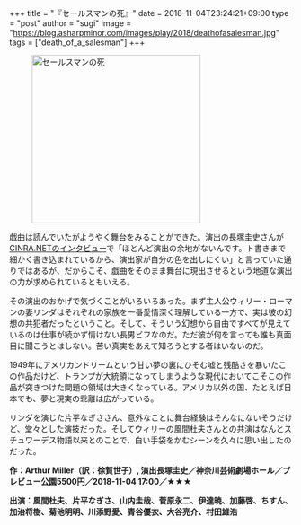 +++
title = "『セールスマンの死』"
date = 2018-11-04T23:24:21+09:00
type = "post"
author = "sugi"
image = "https://blog.asharpminor.com/images/play/2018/deathofasalesman.jpg"
tags = ["death_of_a_salesman"]
+++
<figure class="alignleft"><img src="/images/play/2018/deathofasalesman.jpg" alt="セールスマンの死" style="width: 300px !important;"></figure>

戯曲は読んでいたがようやく舞台をみることができた。演出の長塚圭史さんが[CINRA.NETのインタビュー](https://www.cinra.net/interview/201810-nagatsukakeishi)で「ほとんど演出の余地がないんです。ト書きまで細かく書き込まれているから、演出家が自分の色を出しにくい」と言っていた通りではあるが、だからこそ、戯曲をそのまま舞台に現出させるという地道な演出の力が求められているともいえる。

その演出のおかげで気づくことがいろいろあった。まず主人公ウィリー・ローマンの妻リンダはそれぞれの家族を一番愛情深く理解している一方で、実は彼の幻想の共犯者だったということ。そして、そういう幻想から自由ですべてが見えているのは仕事が続かず情けない長男ビフなのだ。ただ彼が何を言っても誰も真面目に聞こうとはしない。苦い真実をあえて知ろうとする者はいないのだ。

1949年にアメリカンドリームという甘い夢の裏にひそむ嘘と残酷さを暴いたこの作品だけど、トランプが大統領になってしまうような現代においてこそこの作品が突きつけた問題の領域は大きくなっている。アメリカ以外の国、たとえば日本でも、夢と現実の乖離は広がっている。

リンダを演じた片平なぎささん、意外なことに舞台経験はそんなにないそうだけど、堂々とした演技だった。そしてウィリーの風間杜夫さんとの共演はなんとスチュワーデス物語以来とのことで、白い手袋をかむシーンを久々に思い出したのだった。

**作：Arthur Miller（訳：徐賀世子）, 演出長塚圭史／神奈川芸術劇場ホール／プレビュー公園5500円／2018-11-04 17:00／★★★**

**出演：風間杜夫、片平なぎさ、山内圭哉、菅原永二、伊達暁、加藤啓、ちすん、加治将樹、菊池明明、川添野愛、青谷優衣、大谷亮介、村田雄浩**

